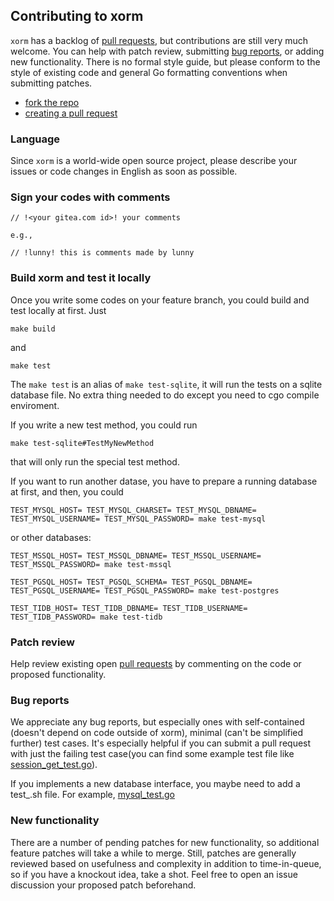 ## Contributing to xorm

`xorm` has a backlog of [pull requests](https://gitea.com/xorm/xorm/pulls), but contributions are still very
much welcome. You can help with patch review, submitting [bug reports](https://gitea.com/xorm/xorm/issues),
or adding new functionality. There is no formal style guide, but
please conform to the style of existing code and general Go formatting
conventions when submitting patches.

* [fork the repo](https://gitea.com/repo/fork/2038)
* [creating a pull request ](https://docs.gitea.io/en-us/pull-request/)

### Language

Since `xorm` is a world-wide open source project, please describe your issues or code changes in English as soon as possible.

### Sign your codes with comments
```
// !<your gitea.com id>! your comments

e.g.,

// !lunny! this is comments made by lunny
```

### Build xorm and test it locally

Once you write some codes on your feature branch, you could build and test locally at first. Just

```
make build
```
and
```
make test
```

The `make test` is an alias of `make test-sqlite`, it will run the tests on a sqlite database file. No extra thing needed to do except you need to cgo compile enviroment.

If you write a new test method, you could run

```
make test-sqlite#TestMyNewMethod
```

that will only run the special test method.

If you want to run another datase, you have to prepare a running database at first, and then, you could

```
TEST_MYSQL_HOST= TEST_MYSQL_CHARSET= TEST_MYSQL_DBNAME= TEST_MYSQL_USERNAME= TEST_MYSQL_PASSWORD= make test-mysql
```

or other databases:
```
TEST_MSSQL_HOST= TEST_MSSQL_DBNAME= TEST_MSSQL_USERNAME= TEST_MSSQL_PASSWORD= make test-mssql
```
```
TEST_PGSQL_HOST= TEST_PGSQL_SCHEMA= TEST_PGSQL_DBNAME= TEST_PGSQL_USERNAME= TEST_PGSQL_PASSWORD= make test-postgres
```
```
TEST_TIDB_HOST= TEST_TIDB_DBNAME= TEST_TIDB_USERNAME= TEST_TIDB_PASSWORD= make test-tidb
```

### Patch review

Help review existing open [pull requests](https://gitea.com/xorm/xorm/pulls) by commenting on the code or
proposed functionality.

### Bug reports

We appreciate any bug reports, but especially ones with self-contained
(doesn't depend on code outside of xorm), minimal (can't be simplified
further) test cases. It's especially helpful if you can submit a pull
request with just the failing test case(you can find some example test file like [session_get_test.go](https://gitea.com/xorm/xorm/src/branch/master/session_get_test.go)).

If you implements a new database interface, you maybe need to add a test_<databasename>.sh file.
For example, [mysql_test.go](https://gitea.com/xorm/xorm/src/branch/master/test_mysql.sh)

### New functionality

There are a number of pending patches for new functionality, so
additional feature patches will take a while to merge. Still, patches
are generally reviewed based on usefulness and complexity in addition
to time-in-queue, so if you have a knockout idea, take a shot. Feel
free to open an issue discussion your proposed patch beforehand.
